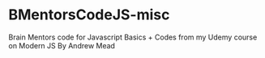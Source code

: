 # BMentorsCodeJS-misc
Brain Mentors code for Javascript Basics + Codes from my Udemy course on Modern JS By Andrew Mead
